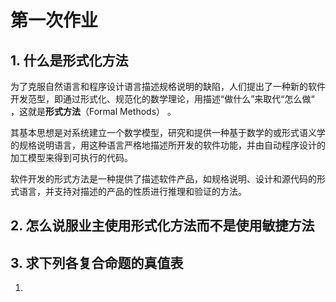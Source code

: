 # 第一次作业

## 1. 什么是形式化方法

为了克服自然语言和程序设计语言描述规格说明的缺陷，人们提出了一种新的软件开发范型，即通过形式化、规范化的数学理论，用描述“做什么”来取代“怎么做“ ，这就是**形式方法**（Formal Methods） 。

其基本思想是对系统建立一个数学模型，研究和提供一种基于数学的或形式语义学的规格说明语言，用这种语言严格地描述所开发的软件功能，并由自动程序设计的加工模型来得到可执行的代码。

软件开发的形式方法是一种提供了描述软件产品，如规格说明、设计和源代码的形式语言，并支持对描述的产品的性质进行推理和验证的方法。

## 2. 怎么说服业主使用形式化方法而不是使用敏捷方法

## 3. 求下列各复合命题的真值表

1. 